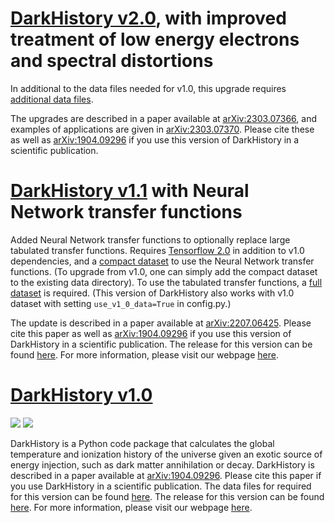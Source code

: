 # [DarkHistory v2.0](https://github.com/hongwanliu/DarkHistory/tree/lowengelec_upgrade), with improved treatment of low energy electrons and spectral distortions

In additional to the data files needed for v1.0, this upgrade requires [additional data files](https://doi.org/10.5281/zenodo.7651517).

The upgrades are described in a paper available at [arXiv:2303.07366](https://arxiv.org/abs/2303.07366), and examples of applications are given in [arXiv:2303.07370](https://arxiv.org/abs/2303.07370). Please cite these as well as [arXiv:1904.09296](https://arxiv.org/abs/1904.09296) if you use this version of DarkHistory in a scientific publication.

# [DarkHistory v1.1](https://github.com/hongwanliu/DarkHistory/releases/tag/v1.1.0) with Neural Network transfer functions

<!-- [<img src="https://travis-ci.org/hongwanliu/DarkHistory.svg?branch=master">](https://travis-ci.org/hongwanliu/DarkHistory)
[<img src="https://readthedocs.org/projects/darkhistory/badge/?version=master">](https://readthedocs.org/projects/darkhistory/) -->

Added Neural Network transfer functions to optionally replace large tabulated transfer functions. Requires [Tensorflow 2.0](https://www.tensorflow.org/install) in addition to v1.0 dependencies, and a [compact dataset](https://doi.org/10.5281/zenodo.6819281) to use the Neural Network transfer functions. (To upgrade from v1.0, one can simply add the compact dataset to the existing data directory). To use the tabulated transfer functions, a [full dataset](https://doi.org/10.5281/zenodo.6819310) is required. (This version of DarkHistory also works with v1.0 dataset with setting `use_v1_0_data=True` in config.py.)

The update is described in a paper available at [arXiv:2207.06425](https://arxiv.org/abs/2207.06425). Please cite this paper as well as [arXiv:1904.09296](https://arxiv.org/abs/1904.09296) if you use this version of DarkHistory in a scientific publication. The release for this version can be found [here](https://github.com/hongwanliu/DarkHistory/releases/tag/v1.1.0). For more information, please visit our webpage [here](https://darkhistory.readthedocs.io).

# [DarkHistory v1.0](https://github.com/hongwanliu/DarkHistory/releases/tag/v1.0.0)

[<img src="https://travis-ci.org/hongwanliu/DarkHistory.svg?branch=development">](https://travis-ci.org/hongwanliu/DarkHistory)
[<img src="https://readthedocs.org/projects/darkhistory/badge/?version=development">](https://readthedocs.org/projects/darkhistory/)

DarkHistory is a Python code package that calculates the global temperature and ionization history of the universe given an exotic source of energy injection, such as dark matter annihilation or decay. DarkHistory is described in a paper available at [arXiv:1904.09296](https://arxiv.org/abs/1904.09296). Please cite this paper if you use DarkHistory in a scientific publication. The data files for required for this version can be found [here](). The release for this version can be found [here](https://github.com/hongwanliu/DarkHistory/releases/tag/v1.0.0). For more information, please visit our webpage [here](https://darkhistory.readthedocs.io).
